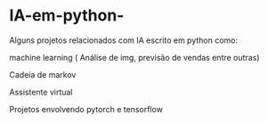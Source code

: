 # IA-em-python-
Alguns projetos relacionados com IA escrito em python como:

machine learning ( Análise de img, previsão de vendas entre outras) 

Cadeia de markov 

Assistente virtual 

Projetos envolvendo pytorch e tensorflow 
